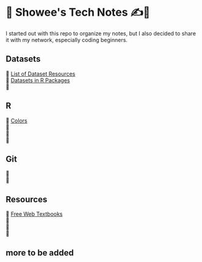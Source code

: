 # 💎 Showee's Tech Notes ✍️🔖
I started out with this repo to organize my notes, but I also decided to share it with my network, especially coding beginners.

## Datasets
📌 [List of Dataset Resources](https://github.com/ShokoLocoMocco/tech-notes/blob/gh-pages/datasets.md) <br>
📌 [Datasets in R Packages](https://github.com/ShokoLocoMocco/tech-notes/blob/gh-pages/R/datasets.md#datasets)<br>
📌 <br>

## R

📌 [Colors](https://github.com/ShokoLocoMocco/tech-notes/blob/gh-pages/R/colors.md#r-colors-) <br>
📌 <br>
📌 <br>
📌 <br>


## Git
📌 <br>
📌 <br>

## Resources
📌 [Free Web Textbooks](/resources/text.md) <br>
📌 <br>
📌 <br>
📌 <br>

## more to be added
